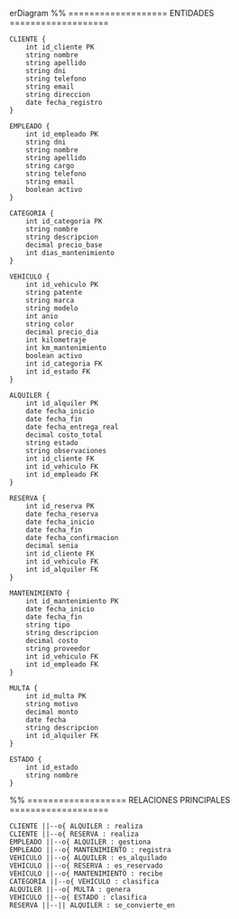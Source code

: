 erDiagram
%% =================== ENTIDADES ===================

    CLIENTE {
        int id_cliente PK
        string nombre
        string apellido
        string dni
        string telefono
        string email
        string direccion
        date fecha_registro
    }

    EMPLEADO {
        int id_empleado PK
        string dni
        string nombre
        string apellido
        string cargo
        string telefono
        string email
        boolean activo
    }

    CATEGORIA {
        int id_categoria PK
        string nombre
        string descripcion
        decimal precio_base
        int dias_mantenimiento
    }

    VEHICULO {
        int id_vehiculo PK
        string patente
        string marca
        string modelo
        int anio
        string color
        decimal precio_dia
        int kilometraje
        int km_mantenimiento
        boolean activo
        int id_categoria FK
        int id_estado FK
    }

    ALQUILER {
        int id_alquiler PK
        date fecha_inicio
        date fecha_fin
        date fecha_entrega_real
        decimal costo_total
        string estado
        string observaciones
        int id_cliente FK
        int id_vehiculo FK
        int id_empleado FK
    }

    RESERVA {
        int id_reserva PK
        date fecha_reserva
        date fecha_inicio
        date fecha_fin
        date fecha_confirmacion
        decimal senia
        int id_cliente FK
        int id_vehiculo FK
        int id_alquiler FK
    }

    MANTENIMIENTO {
        int id_mantenimiento PK
        date fecha_inicio
        date fecha_fin
        string tipo
        string descripcion
        decimal costo
        string proveedor
        int id_vehiculo FK
        int id_empleado FK
    }

    MULTA {
        int id_multa PK
        string motivo
        decimal monto
        date fecha
        string descripcion
        int id_alquiler FK
    }

    ESTADO {
        int id_estado
        string nombre
    }

%% =================== RELACIONES PRINCIPALES ===================

    CLIENTE ||--o{ ALQUILER : realiza
    CLIENTE ||--o{ RESERVA : realiza
    EMPLEADO ||--o{ ALQUILER : gestiona
    EMPLEADO ||--o{ MANTENIMIENTO : registra
    VEHICULO ||--o{ ALQUILER : es_alquilado
    VEHICULO ||--o{ RESERVA : es_reservado
    VEHICULO ||--o{ MANTENIMIENTO : recibe
    CATEGORIA ||--o{ VEHICULO : clasifica
    ALQUILER ||--o{ MULTA : genera
    VEHICULO ||--o{ ESTADO : clasifica
    RESERVA ||--|| ALQUILER : se_convierte_en